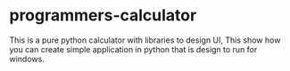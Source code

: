 # programmers-calculator
This is a pure python calculator with libraries to design UI, This show how you can create simple application in python that is design to run for windows.

